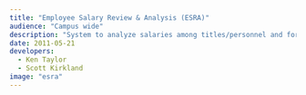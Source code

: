 ```yaml
---
title: "Employee Salary Review & Analysis (ESRA)"
audience: "Campus wide"
description: "System to analyze salaries among titles/personnel and formulate/propose salary adjustments due to equity considerations or reclassification. It pulls together information from a variety of sources and provides personnel analysts with a single-source portal to be able to view employee salary and title."
date: 2011-05-21
developers:
  - Ken Taylor
  - Scott Kirkland
image: "esra"
---
```


